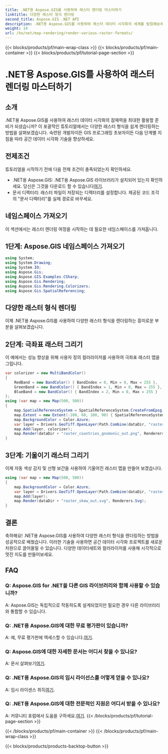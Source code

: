 ```yaml
---
title: .NET용 Aspose.GIS를 사용하여 래스터 렌더링 마스터하기
linktitle: 다양한 래스터 형식 렌더링
second_title: Aspose.GIS .NET API
description: .NET용 Aspose.GIS를 사용하여 래스터 데이터 시각화의 세계를 탐험해보세요. 다양한 형식으로 멋진 지도를 손쉽게 렌더링하는 방법을 알아보세요. 지금 다운로드하세요!
weight: 14
url: /ko/net/map-rendering/render-various-raster-formats/
---
```


{{< blocks/products/pf/main-wrap-class >}}
{{< blocks/products/pf/main-container >}}
{{< blocks/products/pf/tutorial-page-section >}}

# .NET용 Aspose.GIS를 사용하여 래스터 렌더링 마스터하기

## 소개
.NET용 Aspose.GIS를 사용하여 래스터 데이터 시각화의 잠재력을 최대한 활용할 준비가 되셨습니까? 이 포괄적인 튜토리얼에서는 다양한 래스터 형식을 쉽게 렌더링하는 방법을 살펴보겠습니다. 숙련된 개발자이든 GIS 프로그래밍 초보자이든 다음 단계별 지침을 따라 공간 데이터 시각화 기술을 향상하세요.
## 전제조건
튜토리얼을 시작하기 전에 다음 전제 조건이 충족되었는지 확인하세요.
- .NET용 Aspose.GIS: .NET용 Aspose.GIS 라이브러리가 설치되어 있는지 확인하세요. 당신은 그것을 다운로드 할 수 있습니다[여기](https://releases.aspose.com/gis/net/).
- 문서 디렉터리: 래스터 파일이 저장되는 디렉터리를 설정합니다. 제공된 코드 조각의 "문서 디렉터리"를 실제 경로로 바꾸세요.
## 네임스페이스 가져오기
이 섹션에서는 래스터 렌더링 여정을 시작하는 데 필요한 네임스페이스를 가져옵니다.
## 1단계: Aspose.GIS 네임스페이스 가져오기
```csharp
using System;
using System.Drawing;
using System.IO;
using Aspose.Gis;
using Aspose.GIS.Examples.CSharp;
using Aspose.Gis.Rendering;
using Aspose.Gis.Rendering.Colorizers;
using Aspose.Gis.SpatialReferencing;
```
## 다양한 래스터 형식 렌더링
이제 .NET용 Aspose.GIS를 사용하여 다양한 래스터 형식을 렌더링하는 흥미로운 부분을 살펴보겠습니다.
## 2단계: 극좌표 래스터 그리기
이 예에서는 성능 향상을 위해 사용자 정의 컬러라이저를 사용하여 극좌표 래스터 맵을 그립니다.
```csharp
var colorizer = new MultiBandColor()
{
    RedBand = new BandColor() { BandIndex = 0, Min = 0, Max = 255 },
    GreenBand = new BandColor() { BandIndex = 1, Min = 0, Max = 255 },
    BlueBand = new BandColor() { BandIndex = 2, Min = 0, Max = 255 }
};
using (var map = new Map(500, 500))
{
    map.SpatialReferenceSystem = SpatialReferenceSystem.CreateFromEpsg(102034);
    map.Extent = new Extent(-180, 60, 180, 90) { SpatialReferenceSystem = SpatialReferenceSystem.Wgs84 };
    map.BackgroundColor = Color.Azure;
    var layer = Drivers.GeoTiff.OpenLayer(Path.Combine(dataDir, "raster_countries.tif"));
    map.Add(layer, colorizer);
    map.Render(dataDir + "raster_countries_gnomonic_out.png", Renderers.Png);
}
```
## 3단계: 기울이기 래스터 그리기
이제 자동 색상 감지 및 선형 보간을 사용하여 기울어진 래스터 맵을 만들어 보겠습니다.
```csharp
using (var map = new Map(500, 500))
{
    map.BackgroundColor = Color.Azure;
    var layer = Drivers.GeoTiff.OpenLayer(Path.Combine(dataDir, "raster_skew.tif"));
    map.Add(layer);
    map.Render(dataDir + "raster_skew_out.svg", Renderers.Svg);
}
```
## 결론
축하해요! .NET용 Aspose.GIS를 사용하여 다양한 래스터 형식을 렌더링하는 방법을 성공적으로 배웠습니다. 이러한 기술을 사용하면 공간 데이터 시각화 프로젝트를 새로운 차원으로 끌어올릴 수 있습니다. 다양한 데이터세트와 컬러라이저를 사용해 시각적으로 멋진 지도를 만들어보세요.
## FAQ
### Q: Aspose.GIS for .NET을 다른 GIS 라이브러리와 함께 사용할 수 있습니까?
A: Aspose.GIS는 독립적으로 작동하도록 설계되었지만 필요한 경우 다른 라이브러리와 통합할 수 있습니다.
### Q: .NET용 Aspose.GIS에 대한 무료 평가판이 있습니까?
 A: 예, 무료 평가판에 액세스할 수 있습니다.[여기](https://releases.aspose.com/).
### Q: Aspose.GIS에 대한 자세한 문서는 어디서 찾을 수 있나요?
 A: 문서 살펴보기[여기](https://reference.aspose.com/gis/net/).
### Q: .NET용 Aspose.GIS의 임시 라이선스를 어떻게 얻을 수 있나요?
 A: 임시 라이센스 취득[여기](https://purchase.aspose.com/temporary-license/).
### Q: .NET용 Aspose.GIS에 대한 전문적인 지원은 어디서 받을 수 있나요?
 A: 커뮤니티 포럼에서 도움을 구하세요.[여기](https://forum.aspose.com/c/gis/33).
{{< /blocks/products/pf/tutorial-page-section >}}

{{< /blocks/products/pf/main-container >}}
{{< /blocks/products/pf/main-wrap-class >}}

{{< blocks/products/products-backtop-button >}}

